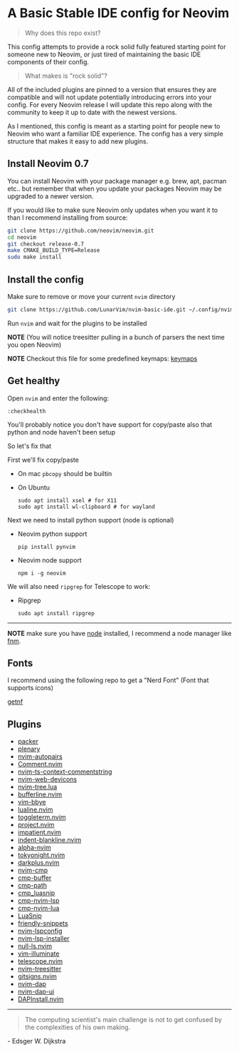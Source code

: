 # A Basic Stable IDE config for Neovim

> Why does this repo exist?

This config attempts to provide a rock solid fully featured starting point for someone new to Neovim, or just tired of maintaining the basic IDE components of their config. 

> What makes is "rock solid"?

All of the included plugins are pinned to a version that ensures they are compatible and will not update potentially introducing errors into your config. For every Neovim release I will update this repo along with the community to keep it up to date with the newest versions.

As I mentioned, this config is meant as a starting point for people new to Neovim who want a familiar IDE experience. The config has a very simple structure that makes it easy to add new plugins. 

## Install Neovim 0.7

You can install Neovim with your package manager e.g. brew, apt, pacman etc.. but remember that when you update your packages Neovim may be upgraded to a newer version.

If you would like to make sure Neovim only updates when you want it to than I recommend installing from source:

```sh
git clone https://github.com/neovim/neovim.git
cd neovim
git checkout release-0.7
make CMAKE_BUILD_TYPE=Release
sudo make install
```

## Install the config

Make sure to remove or move your current `nvim` directory

```sh
git clone https://github.com/LunarVim/nvim-basic-ide.git ~/.config/nvim
```

Run `nvim` and wait for the plugins to be installed 

**NOTE** (You will notice treesitter pulling in a bunch of parsers the next time you open Neovim) 

**NOTE** Checkout this file for some predefined keymaps: [keymaps](https://github.com/LunarVim/nvim-basic-ide/blob/master/lua/user/keymaps.lua)

## Get healthy

Open `nvim` and enter the following:

```
:checkhealth
```

You'll probably notice you don't have support for copy/paste also that python and node haven't been setup

So let's fix that

First we'll fix copy/paste

- On mac `pbcopy` should be builtin

- On Ubuntu

  ```
  sudo apt install xsel # for X11
  sudo apt install wl-clipboard # for wayland
  ```

Next we need to install python support (node is optional)

- Neovim python support

  ```
  pip install pynvim
  ```

- Neovim node support

  ```
  npm i -g neovim
  ```

We will also need `ripgrep` for Telescope to work: 

- Ripgrep

  ```
  sudo apt install ripgrep
  ```
---

**NOTE** make sure you have [node](https://nodejs.org/en/) installed, I recommend a node manager like [fnm](https://github.com/Schniz/fnm).

## Fonts

I recommend using the following repo to get a "Nerd Font" (Font that supports icons)

[getnf](https://github.com/ronniedroid/getnf)

## Plugins

- [packer](https://github.com/wbthomason/packer.nvim)
- [plenary](https://github.com/nvim-lua/plenary.nvim)
- [nvim-autopairs](https://github.com/windwp/nvim-autopairs)
- [Comment.nvim](https://github.com/numToStr/Comment.nvim)
- [nvim-ts-context-commentstring](https://github.com/JoosepAlviste/nvim-ts-context-commentstring)
- [nvim-web-devicons](https://github.com/kyazdani42/nvim-web-devicons)
- [nvim-tree.lua](https://github.com/kyazdani42/nvim-tree.lua)
- [bufferline.nvim](https://github.com/akinsho/bufferline.nvim)
- [vim-bbye](https://github.com/moll/vim-bbye)
- [lualine.nvim](https://github.com/nvim-lualine/lualine.nvim)
- [toggleterm.nvim](https://github.com/akinsho/toggleterm.nvim)
- [project.nvim](https://github.com/ahmedkhalf/project.nvim)
- [impatient.nvim](https://github.com/lewis6991/impatient.nvim)
- [indent-blankline.nvim](https://github.com/lukas-reineke/indent-blankline.nvim)
- [alpha-nvim](https://github.com/goolord/alpha-nvim)
- [tokyonight.nvim](https://github.com/folke/tokyonight.nvim)
- [darkplus.nvim](https://github.com/LunarVim/darkplus.nvim)
- [nvim-cmp](https://github.com/hrsh7th/nvim-cmp)
- [cmp-buffer](https://github.com/hrsh7th/cmp-buffer)
- [cmp-path](https://github.com/hrsh7th/cmp-path)
- [cmp_luasnip](https://github.com/saadparwaiz1/cmp_luasnip)
- [cmp-nvim-lsp](https://github.com/hrsh7th/cmp-nvim-lsp)
- [cmp-nvim-lua](https://github.com/hrsh7th/cmp-nvim-lua)
- [LuaSnip](https://github.com/L3MON4D3/LuaSnip)
- [friendly-snippets](https://github.com/rafamadriz/friendly-snippets)
- [nvim-lspconfig](https://github.com/neovim/nvim-lspconfig)
- [nvim-lsp-installer](https://github.com/williamboman/nvim-lsp-installer)
- [null-ls.nvim](https://github.com/jose-elias-alvarez/null-ls.nvim)
- [vim-illuminate](https://github.com/RRethy/vim-illuminate)
- [telescope.nvim](https://github.com/nvim-telescope/telescope.nvim)
- [nvim-treesitter](https://github.com/nvim-treesitter/nvim-treesitter)
- [gitsigns.nvim](https://github.com/lewis6991/gitsigns.nvim)
- [nvim-dap](https://github.com/mfussenegger/nvim-dap)
- [nvim-dap-ui](https://github.com/rcarriga/nvim-dap-ui)
- [DAPInstall.nvim](https://github.com/ravenxrz/DAPInstall.nvim)

---

> The computing scientist's main challenge is not to get confused by the complexities of his own making. 

\- Edsger W. Dijkstra
